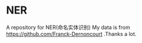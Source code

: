 # NER
A repository for NER(命名实体识别)
My data is from https://github.com/Franck-Dernoncourt .Thanks a lot. 

